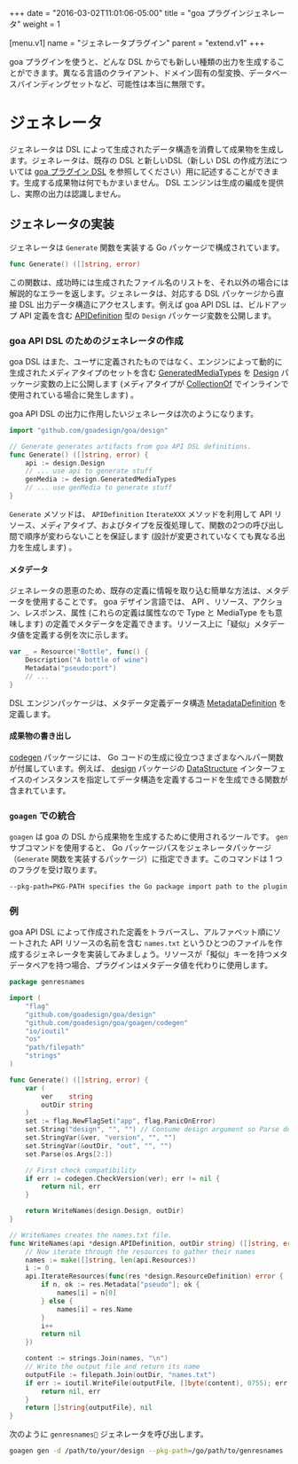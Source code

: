 +++
date = "2016-03-02T11:01:06-05:00"
title = "goa プラグインジェネレータ"
weight = 1

[menu.v1]
name = "ジェネレータプラグイン"
parent = "extend.v1"
+++

goa プラグインを使うと、どんな DSL からでも新しい種類の出力を生成することができます。異なる言語のクライアント、ドメイン固有の型変換、データベースバインディングセットなど、可能性は本当に無限です。

# ジェネレータ

ジェネレータは DSL によって生成されたデータ構造を消費して成果物を生成します。ジェネレータは、既存の DSL と新しいDSL（新しい DSL の作成方法については [goa プラグイン DSL](/extend/dsls) を参照してください）用に記述することができます。生成する成果物は何でもかまいません。 DSL エンジンは生成の編成を提供し、実際の出力は認識しません。

## ジェネレータの実装

ジェネレータは `Generate` 関数を実装する Go パッケージで構成されています。
```go
func Generate() ([]string, error)
```
この関数は、成功時には生成されたファイル名のリストを、それ以外の場合には解説的なエラーを返します。ジェネレータは、対応する DSL パッケージから直接 DSL 出力データ構造にアクセスします。例えば goa API DSL は、ビルドアップ API 定義を含む [APIDefinition](https://goa.design/v1/reference/goa/design.html#type-apidefinition-a-name-design-apidefinition-a:83772ba7ad0304b1562d08f190539946) 型の `Design` パッケージ変数を公開します。

### goa API DSL のためのジェネレータの作成

goa DSL はまた、ユーザに定義されたものではなく、エンジンによって動的に生成されたメディアタイプのセットを含む [GeneratedMediaTypes](https://goa.design/v1/reference/goa/design.html#variables:83772ba7ad0304b1562d08f190539946) を [Design](https://goa.design/v1/reference/goa/design.html#variables:83772ba7ad0304b1562d08f190539946) パッケージ変数の上に公開します (メディアタイプが [CollectionOf](https://goa.design/v1/reference/goa/design/apidsl.html#func-collectionof-a-name-apidsl-collectionof-a:aab4f9d6f98ed71f45bd470427dde2a7) でインラインで使用されている場合に発生します) 。

goa API DSL の出力に作用したいジェネレータは次のようになります。
```go
import "github.com/goadesign/goa/design"

// Generate generates artifacts from goa API DSL definitions.
func Generate() ([]string, error) {
	api := design.Design
	// ... use api to generate stuff
	genMedia := design.GeneratedMediaTypes
	// ... use genMedia to generate stuff
}
```
`Generate` メソッドは、 `APIDefinition` `IterateXXX` メソッドを利用して API リソース、メディアタイプ、およびタイプを反復処理して、関数の2つの呼び出し間で順序が変わらないことを保証します (設計が変更されていなくても異なる出力を生成します) 。

#### メタデータ

ジェネレータの恩恵のため、既存の定義に情報を取り込む簡単な方法は、メタデータを使用することです。 goa デザイン言語では、 API 、リソース、アクション、レスポンス、属性 (これらの定義は属性なので Type と MediaType をも意味します) の定義でメタデータを定義できます。リソース上に「疑似」メタデータ値を定義する例を次に示します。

```go
var _ = Resource("Bottle", func() {
	Description("A bottle of wine")
	Metadata("pseudo:port")
	// ...
}
```

DSL エンジンパッケージは、メタデータ定義データ構造 [MetadataDefinition](https://godoc.org/github.com/goadesign/goa/dslengine#MetadataDefinition) を定義します。


#### 成果物の書き出し

[codegen](https://godoc.org/github.com/goadesign/goa/goagen/codegen) パッケージには、 Go コードの生成に役立つさまざまなヘルパー関数が付属しています。例えば、 [design](https://godoc.org/github.com/goadesign/goa/design) パッケージの [DataStructure](https://godoc.org/github.com/goadesign/goa/design#DataStructure) インターフェイスのインスタンスを指定してデータ構造を定義するコードを生成できる関数が含まれています。

### `goagen` での統合

`goagen` は goa の DSL から成果物を生成するために使用されるツールです。 `gen` サブコマンドを使用すると、 Go パッケージパスをジェネレータパッケージ（`Generate` 関数を実装するパッケージ）に指定できます。このコマンドは 1 つのフラグを受け取ります。

```bash
--pkg-path=PKG-PATH specifies the Go package import path to the plugin package.
```

### 例

goa API DSL によって作成された定義をトラバースし、アルファベット順にソートされた API リソースの名前を含む `names.txt` というひとつのファイルを作成するジェネレータを実装してみましょう。リソースが「擬似」キーを持つメタデータペアを持つ場合、プラグインはメタデータ値を代わりに使用します。


```go
package genresnames

import (
	"flag"
	"github.com/goadesign/goa/design"
	"github.com/goadesign/goa/goagen/codegen"
	"io/ioutil"
	"os"
	"path/filepath"
	"strings"
)

func Generate() ([]string, error) {
	var (
		ver    string
		outDir string
	)
	set := flag.NewFlagSet("app", flag.PanicOnError)
	set.String("design", "", "") // Consume design argument so Parse doesn't complain
	set.StringVar(&ver, "version", "", "")
	set.StringVar(&outDir, "out", "", "")
	set.Parse(os.Args[2:])

	// First check compatibility
	if err := codegen.CheckVersion(ver); err != nil {
		return nil, err
	}

	return WriteNames(design.Design, outDir)
}

// WriteNames creates the names.txt file.
func WriteNames(api *design.APIDefinition, outDir string) ([]string, error) {
	// Now iterate through the resources to gather their names
	names := make([]string, len(api.Resources))
	i := 0
	api.IterateResources(func(res *design.ResourceDefinition) error {
		if n, ok := res.Metadata["pseudo"]; ok {
			names[i] = n[0]
		} else {
			names[i] = res.Name
		}
		i++
		return nil
	})

	content := strings.Join(names, "\n")
	// Write the output file and return its name
	outputFile := filepath.Join(outDir, "names.txt")
	if err := ioutil.WriteFile(outputFile, []byte(content), 0755); err != nil {
		return nil, err
	}
	return []string{outputFile}, nil
}

```

次のように `genresnames` ジェネレータを呼び出します。
```bash
goagen gen -d /path/to/your/design --pkg-path=/go/path/to/genresnames
```
